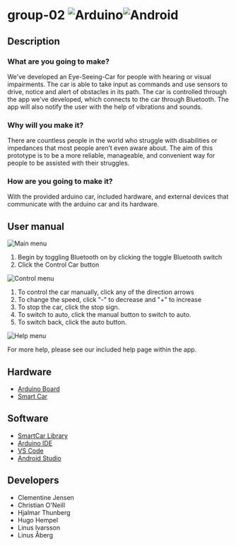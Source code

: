 # group-02 ![Arduino](https://github.com/DIT112-V20/group-02/workflows/Group%202%20Arduino%20CI/badge.svg)![Android](https://github.com/DIT112-V20/group-02/workflows/Group%202%20Android%20CI/badge.svg)

## Description

### What are you going to make?

We've developed an Eye-Seeing-Car for people with hearing or visual impairments. The car is able to take input as commands and use sensors to drive, notice and alert of obstacles in its path. The car is controlled through the app we've developed, which connects to the car through Bluetooth. The app will also notify the user with the help of vibrations and sounds.

### Why will you make it?

There are countless people in the world who struggle with disabilities or impedances that most people aren’t even aware about. The aim of this prototype is to be a more reliable, manageable, and convenient way for people to be assisted with their struggles.

### How are you going to make it?

With the provided arduino car, included hardware, and external devices that communicate with the arduino car and its hardware.

## User manual

![Main menu](https://i.imgur.com/EzbjDVa.png)

1. Begin by toggling Bluetooth on by clicking the toggle Bluetooth switch
2. Click the Control Car button


![Control menu](https://i.imgur.com/TSSbWCN.png)

1. To control the car manually, click any of the direction arrows
2. To change the speed, click "-" to decrease and "+" to increase
3. To stop the car, click the stop sign.
4. To switch to auto, click the manual button to switch to auto.
5. To switch back, click the auto button.


![Help menu](https://i.imgur.com/92QkWTV.png)

For more help, please see our included help page within the app.


## Hardware

- [Arduino Board](http://arduinoinfo.mywikis.net/wiki/Esp32#-_.22ESP32_Dev_Kit_V2.22)
- [Smart Car](https://www.hackster.io/platisd/getting-started-with-the-smartcar-platform-1648ad)

## Software

- [SmartCar Library](https://www.arduinolibraries.info/libraries/smartcar-shield)
- [Arduino IDE](https://www.arduino.cc/)
- [VS Code](https://code.visualstudio.com/)
- [Android Studio](https://developer.android.com/studio)

## Developers

- Clementine Jensen
- Christian O'Neill
- Hjalmar Thunberg
- Hugo Hempel
- Linus Ivarsson
- Linus Åberg
